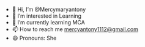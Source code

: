- 👋 Hi, I’m @Mercymaryantony
- 👀 I’m interested in Learning
- 🌱 I’m currently learning MCA
- 📫 How to reach me mercyantony1112@gmail.com
- 😄 Pronouns: She


